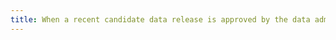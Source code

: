```yaml
---
title: When a recent candidate data release is approved by the data administrator, the candidate data release is marked for review by CFDE personnel
---
```

